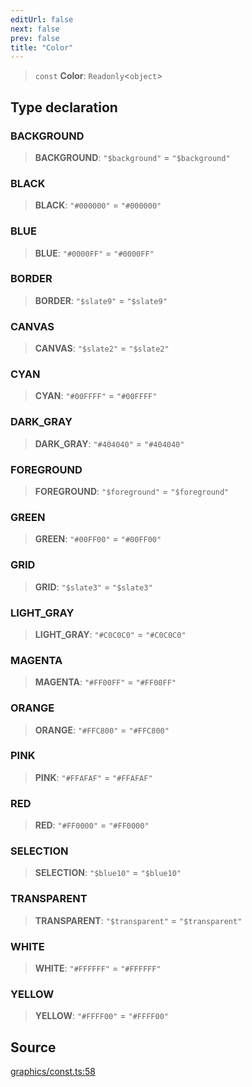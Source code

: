 ```yaml
---
editUrl: false
next: false
prev: false
title: "Color"
---
```


> `const` **Color**: `Readonly`\<`object`\>

## Type declaration

### BACKGROUND

> **BACKGROUND**: `"$background"` = `"$background"`

### BLACK

> **BLACK**: `"#000000"` = `"#000000"`

### BLUE

> **BLUE**: `"#0000FF"` = `"#0000FF"`

### BORDER

> **BORDER**: `"$slate9"` = `"$slate9"`

### CANVAS

> **CANVAS**: `"$slate2"` = `"$slate2"`

### CYAN

> **CYAN**: `"#00FFFF"` = `"#00FFFF"`

### DARK\_GRAY

> **DARK\_GRAY**: `"#404040"` = `"#404040"`

### FOREGROUND

> **FOREGROUND**: `"$foreground"` = `"$foreground"`

### GREEN

> **GREEN**: `"#00FF00"` = `"#00FF00"`

### GRID

> **GRID**: `"$slate3"` = `"$slate3"`

### LIGHT\_GRAY

> **LIGHT\_GRAY**: `"#C0C0C0"` = `"#C0C0C0"`

### MAGENTA

> **MAGENTA**: `"#FF00FF"` = `"#FF00FF"`

### ORANGE

> **ORANGE**: `"#FFC800"` = `"#FFC800"`

### PINK

> **PINK**: `"#FFAFAF"` = `"#FFAFAF"`

### RED

> **RED**: `"#FF0000"` = `"#FF0000"`

### SELECTION

> **SELECTION**: `"$blue10"` = `"$blue10"`

### TRANSPARENT

> **TRANSPARENT**: `"$transparent"` = `"$transparent"`

### WHITE

> **WHITE**: `"#FFFFFF"` = `"#FFFFFF"`

### YELLOW

> **YELLOW**: `"#FFFF00"` = `"#FFFF00"`

## Source

[graphics/const.ts:58](https://github.com/dgmjs/dgmjs/blob/c296d113d513e412f08f9016159ca40d11e704cd/packages/core/src/graphics/const.ts#L58)
